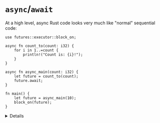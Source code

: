 # `async`/`await`

At a high level, async Rust code looks very much like "normal" sequential code:

```rust,editable,compile_fail
use futures::executor::block_on;

async fn count_to(count: i32) {
    for i in 1..=count {
        println!("Count is: {i}!");
    }
}

async fn async_main(count: i32) {
    let future = count_to(count);
    future.await;
}

fn main() {
    let future = async_main(10);
    block_on(future);
}
```

<details>

Key points:

* Note that this is a simplified example to show the syntax. There is no long
  running operation or any real concurrency in it!

* What is the return type of an async call?
  * Change `let future = async_main(10);` to `let future: () = async_main(10);`
    to see the type.

* The "async" keyword is syntactic sugar. The compiler replaces the return type. 

* You cannot make `main` async, without additional instructions to the compiler
  on how to use the returned future.

* You need an executor to run async code. `block_on` blocks the current thread
  until the provided future has run to completion. 

* `.await` asynchronously waits for the completion of another operation. Unlike
  `block_on`, `.await` doesn't block the current thread.

* `.await` can only be used inside an `async` block. 

</details>
